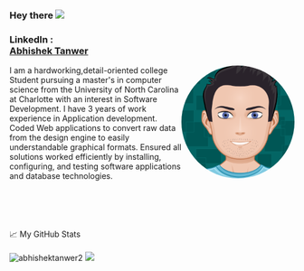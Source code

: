 

### Hey there <img src="https://media.giphy.com/media/hvRJCLFzcasrR4ia7z/giphy.gif" width="25px">

### LinkedIn :<div class="LI-profile-badge"  data-version="v1" data-size="medium" data-locale="en_US" data-type="vertical" data-theme="dark" datavanity="abhishektanwer"><a class="LI-simple-link" href='https://www.linkedin.com/in/abhishektanwer?trk=profile-badge'>Abhishek Tanwer</a></div></a>

<img align="right" src="https://github.com/abhishektanwer2/abhishektanwer2/blob/master/images/myAvatar.png" width="200" height="200" style="border-radius:50%">
I am a hardworking,detail-oriented college Student pursuing a master's in computer science from the University of North Carolina at Charlotte with an interest in Software Development. I have 3 years of work experience in Application development. Coded Web applications to convert raw data from the design engine to easily understandable graphical formats. Ensured all solutions worked efficiently by installing, configuring, and testing software applications and database technologies.
<br/>
<br/>
<br/>
<br/>
<br/>
<br/>
📈 My GitHub Stats
<br/>
<br/>
<span><img src="https://github-readme-stats.vercel.app/api?username=abhishektanwer2&show_icons=true&theme=dark" alt="abhishektanwer2" /></span>
<span><img src="https://github-readme-stats.vercel.app/api/top-langs/?username=abhishektanwer2&show_icons=true&theme=dark&layout=compact"/></span>
